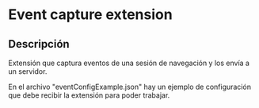 # Event capture extension

## Descripción
Extensión que captura eventos de una sesión de navegación y los envía a un servidor.

En el archivo "eventConfigExample.json" hay un ejemplo de configuración que debe recibir la extensión para poder trabajar.